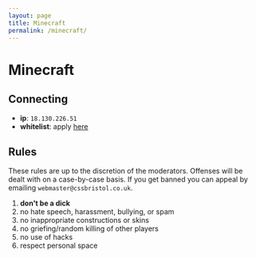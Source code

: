 ```yaml
---
layout: page
title: Minecraft
permalink: /minecraft/
---
```


# Minecraft

## Connecting

* **ip**: `18.130.226.51`
* **whitelist**: apply [here](https://forms.office.com/Pages/ResponsePage.aspx?id=MH_ksn3NTkql2rGM8aQVGxsrbThU-mNCqM0m5H2UA4hURExVMFhTNVpCT0c2RjFZVkNIQUxBUUxFUi4u)

## Rules

These rules are up to the discretion of the moderators. Offenses will be dealt with on a case-by-case basis. If you get banned you can appeal by emailing `webmaster@cssbristol.co.uk`.

1. **don't be a dick**
2. no hate speech, harassment, bullying, or spam
3. no inappropriate constructions or skins
4. no griefing/random killing of other players
5. no use of hacks
6. respect personal space